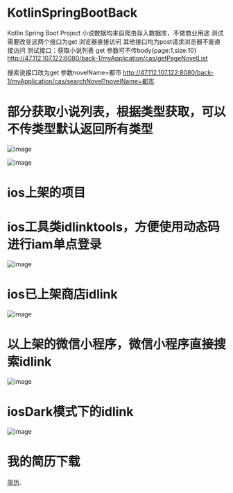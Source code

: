 # KotlinSpringBootBack
Kotlin Spring Boot Project
小说数据均来自爬虫存入数据库，不做商业用途
测试需要改变这两个接口为get 浏览器直接访问  其他接口均为post请求浏览器不能直接访问
测试接口：获取小说列表 get 参数可不传body{page:1,size:10}
http://47.112.107.122:8080/back-1/myApplication/cas/getPageNovelList

搜索说接口改为get 参数novelName=都市
http://47.112.107.122:8080/back-1/myApplication/cas/searchNovel?novelName=都市





# 部分获取小说列表，根据类型获取，可以不传类型默认返回所有类型
![image](https://myiosandroidkotlinapplication.oss-cn-chengdu.aliyuncs.com/%E6%88%AA%E5%B1%8F2020-02-1119.17.09.png)

![image](https://myiosandroidkotlinapplication.oss-cn-chengdu.aliyuncs.com/%E6%88%AA%E5%B1%8F2020-02-1119.20.42.png)

# ios上架的项目
# ios工具类idlinktools，方便使用动态码进行iam单点登录
![image](https://myiosandroidkotlinapplication.oss-cn-chengdu.aliyuncs.com/IMG_1714.PNG)
# ios已上架商店idlink
![image](https://myiosandroidkotlinapplication.oss-cn-chengdu.aliyuncs.com/IMG_1719.PNG)
# 以上架的微信小程序，微信小程序直接搜索idlink
![image](https://myiosandroidkotlinapplication.oss-cn-chengdu.aliyuncs.com/IMG_1717.PNG)
# iosDark模式下的idlink
![image](https://myiosandroidkotlinapplication.oss-cn-chengdu.aliyuncs.com/IMG_1715.PNG)
# 我的简历下载
[简历](https://myiosandroidkotlinapplication.oss-cn-chengdu.aliyuncs.com/pdf/%E6%88%91%E7%9A%84%E4%B8%AA%E4%BA%BA%E7%AE%80%E5%8E%86.pdf). 
 

